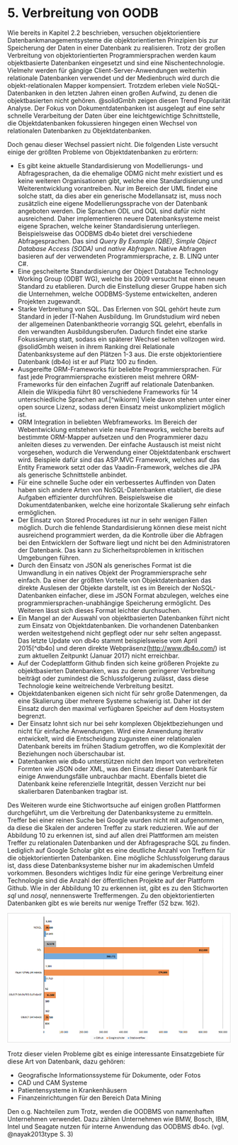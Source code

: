 
# 5. Verbreitung von OODB

Wie bereits in Kapitel 2.2 beschrieben, versuchen objektorientiere Datenbankmanagementsysteme die objektorientierten Prinzipien bis zur Speicherung der Daten in einer Datenbank zu realisieren.
Trotz der großen Verbreitung von objektorientierten Programmiersprachen werden kaum objektbasierte Datenbanken eingesetzt und sind eine Nischentechnologie.
Vielmehr werden für gängige Client-Server-Anwendungen weiterhin relationale Datenbanken verwendet und der Medienbruch wird durch die objekt-relationalen Mapper kompensiert.
Trotzdem erleben viele NoSQL-Datenbanken in den letzten Jahren einen großen Aufwind, zu denen die objektbasierten nicht gehören.
@solidGmbh zeigen diesen Trend Popularität Analyse.
Der Fokus von Dokumentdatenbanken ist ausgelegt auf eine sehr schnelle Verarbeitung der Daten über eine leichtgewichtige Schnittstelle, die Objektdatenbanken fokussieren hingegen einen Wechsel von relationalen Datenbanken zu Objektdatenbanken.

Doch genau dieser Wechsel passiert nicht.
Die folgenden Liste versucht einige der größten Probleme von Objektdatenbanken zu erörtern:

  * Es gibt keine aktuelle Standardisierung von Modellierungs- und Abfragesprachen, da die ehemalige ODMG nicht mehr existiert und es keine weiteren Organisationen gibt, welche eine Standardisierung und Weiterentwicklung vorantreiben. Nur im Bereich der UML findet eine solche statt, da dies aber ein generische Modellansatz ist, muss noch zusätzlich eine eigene Modellierungssprache von der Datenbank angeboten werden. Die Sprachen ODL und OQL sind dafür nicht ausreichend. Daher implementieren neuere Datenbanksysteme meist eigene Sprachen, welche keiner Standardisierung unterliegen. Beispielsweise das OODBMS db4o bietet drei verschiedene Abfragesprachen. Das sind *Query By Example (QBE)*, *Simple Object Database Access (SODA)* und *native Abfragen*. Native Abfragen basieren auf der verwendeten Programmiersprache, z. B. LINQ unter C#.
  * Eine gescheiterte Standardisierung der Object Database Technology Working Group (ODBT WG), welche bis 2009 versucht hat einen neuen Standard zu etablieren. Durch die Einstellung dieser Gruppe haben sich die Unternehmen, welche OODBMS-Systeme entwickelten, anderen Projekten zugewandt.
  * Starke Verbreitung von SQL. Das Erlernen von SQL gehört heute zum Standard in jeder IT-Nahen Ausbildung. Im Grundstudium wird neben der allgemeinen Datenbanktheorie vorrangig SQL gelehrt, ebenfalls in den verwandten Ausbildungsberufen. Dadurch findet eine starke Fokussierung statt, sodass ein späterer Wechsel selten vollzogen wird. @solidGmbh weisen in ihrem Ranking drei Relationale Datenbanksysteme auf den Plätzen 1-3 aus. Die erste objektorientiere Datenbank (db4o) ist er auf Platz 100 zu finden.
  * Ausgereifte ORM-Frameworks für beliebte Programmiersprachen. Für fast jede Programmiersprache existieren meist mehrere ORM-Frameworks für den einfachen Zugriff auf relationale Datenbanken. Allein die Wikipedia führt 80 verschiedene Frameworks für 14 unterschiedliche Sprachen auf.[^wikiorm] Viele davon stehen unter einer open source Lizenz, sodass deren Einsatz meist unkompliziert möglich ist.
  * ORM Integration in beliebten Webframeworks. Im Bereich der Webentwicklung entstehen viele neue Frameworks, welche bereits auf bestimmte ORM-Mapper aufsetzen und den Programmierer dazu anleiten dieses zu verwenden. Der einfache Austausch ist meist nicht vorgesehen, wodurch die Verwendung einer Objektdatenbank erschwert wird. Beispiele dafür sind das ASP.MVC Framework, welches auf das Entity Framework setzt oder das Vaadin-Framework, welches die JPA als generische Schnittstelle anbindet.
  * Für eine schnelle Suche oder ein verbessertes Auffinden von Daten haben sich andere Arten von NoSQL-Datenbanken etabliert, die diese Aufgaben effizienter durchführen. Beispielsweise die Dokumentdatenbanken, welche eine horizontale Skalierung sehr einfach ermöglichen.
  * Der Einsatz von Stored Procedures ist nur in sehr wenigen Fällen möglich. Durch die fehlende Standardisierung können diese meist nicht ausreichend programmiert werden, da die Kontrolle über die Abfragen bei den Entwicklern der Software liegt und nicht bei den Administratoren der Datenbank. Das kann zu Sicherheitsproblemen in kritischen Umgebungen führen.
  * Durch den Einsatz von JSON als generisches Format ist die Umwandlung in ein natives Objekt der Programmiersprache sehr einfach. Da einer der größten Vorteile von Objektdatenbanken das direkte Auslesen der Objekte darstellt, ist es im Bereich der NoSQL-Datenbanken einfacher, diese im JSON Format abzulegen, welches eine programmiersprachen-unabhängige Speicherung ermöglicht. Des Weiteren lässt sich dieses Format leichter durchsuchen.
  * Ein Mangel an der Auswahl von objektbasierten Datenbanken führt nicht zum Einsatz von Objektdatenbanken. Die vorhandenen Datenbanken werden weitestgehend nicht gepflegt oder nur sehr selten angepasst. Das letzte Update von db4o stammt beispielsweise vom April 2015[^db4o] und deren direkte Webpräsenz(http://www.db4o.com/) ist zum aktuellen Zeitpunkt (Januar 2017) nicht erreichbar.
  * Auf der Codeplattform Github finden sich keine größeren Projekte zu objektbasierten Datenbanken, was zu deren geringerer Verbreitung beiträgt oder zumindest die Schlussfolgerung zulässt, dass diese Technologie keine weitreichende Verbreitung besitzt.
  * Objektdatenbanken eigenen sich nicht für sehr große Datenmengen, da eine Skalierung über mehrere Systeme schwierig ist. Daher ist der Einsatz durch den maximal verfügbaren Speicher auf dem Hostsystem begrenzt.
  * Der Einsatz lohnt sich nur bei sehr komplexen Objektbeziehungen und nicht für einfache Anwendungen. Wird eine Anwendung iterativ entwickelt, wird die Entscheidung zugunsten einer relationalen Datenbank bereits im frühen Stadium getroffen, wo die Komplexität der Beziehungen noch überschaubar ist.
  * Datenbanken wie db4o unterstützen nicht den Import von verbreiteten Formten wie JSON oder XML, was den Einsatz dieser Datenbank für einige Anwendungsfälle unbrauchbar macht. Ebenfalls bietet die Datenbank keine referenzielle Integrität, dessen Verzicht nur bei skalierbaren Datenbanken tragbar ist.

Des Weiteren wurde eine Stichwortsuche auf einigen großen Plattformen durchgeführt, um die Verbreitung der Datenbanksysteme zu ermitteln.
Treffer bei einer reinen Suche bei Google wurden nicht mit aufgenommen, da diese die Skalen der anderen Treffer zu stark reduzieren.
Wie auf der Abbildung 10 zu erkennen ist, sind auf allen drei Plattformen am meisten Treffer zu relationalen Datenbanken und der Abfragesprache SQL zu finden.
Lediglich auf Google Scholar gibt es eine deutliche Anzahl von Treffern für die objektorientierten Datenbanken.
Eine mögliche Schlussfolgerung daraus ist, dass diese Datenbanksysteme bisher nur im akademischen Umfeld vorkommen.
Besonders wichtiges Indiz für eine geringe Verbreitung einer Technologie sind die Anzahl der öffentlichen Projekte auf der Plattform Github.
Wie in der Abbildung 10 zu erkennen ist, gibt es zu den Stichworten *sql* und *nosql*, nennenswerte Treffermengen.
Zu den objektorientierten Datenbanken gibt es wie bereits nur wenige Treffer (52 bzw. 162).

![Stichwortsuche](images/keyword_search_result.png)

Trotz dieser vielen Probleme gibt es einige interessante Einsatzgebiete für diese Art von Datenbank, dazu gehören:

  * Geografische Informationssysteme für Dokumente, oder Fotos
  * CAD und CAM Systeme
  * Patientensysteme in Krankenhäusern
  * Finanzeinrichtungen für den Bereich Data Mining

Den o.g. Nachteilen zum Trotz, werden die OODBMS von namenhaften Unternehmen verwendet. Dazu zählen Unternehmen wie BMW, Bosch, IBM, Intel und Seagate nutzen für interne Anwendung das OODBMS db4o. (vgl. @nayak2013type S. 3)
